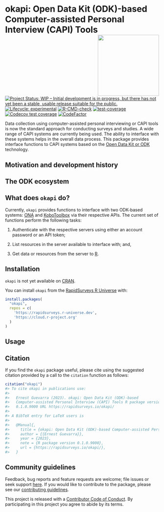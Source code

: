 
<!-- README.md is generated from README.Rmd. Please edit that file -->

# okapi: Open Data Kit (ODK)-based Computer-assisted Personal Interview (CAPI) Tools <img src="man/figures/logo.png" width="200" align="right" />

<!-- badges: start -->

[![Project Status: WIP – Initial development is in progress, but there
has not yet been a stable, usable release suitable for the
public.](https://www.repostatus.org/badges/latest/wip.svg)](https://www.repostatus.org/#wip)
[![Lifecycle:
experimental](https://img.shields.io/badge/lifecycle-experimental-orange.svg)](https://www.tidyverse.org/lifecycle/#experimental)
[![R-CMD-check](https://github.com/rapidsurveys/okapi/actions/workflows/R-CMD-check.yaml/badge.svg)](https://github.com/rapidsurveys/okapi/actions/workflows/R-CMD-check.yaml)
[![test-coverage](https://github.com/rapidsurveys/okapi/workflows/test-coverage/badge.svg)](https://github.com/rapidsurveys/okapi/actions)
[![Codecov test
coverage](https://codecov.io/gh/rapidsurveys/okapi/branch/main/graph/badge.svg)](https://codecov.io/gh/rapidsurveys/okapi?branch=main)
[![CodeFactor](https://www.codefactor.io/repository/github/rapidsurveys/okapi/badge)](https://www.codefactor.io/repository/github/rapidsurveys/okapi)
<!-- badges: end -->

Data collection using computer-assisted personal interviewing or CAPI
tools is now the standard approach for conducting surveys and studies. A
wide range of CAPI systems are currently being used. The ability to
interface with these systems helps in the overall data process. This
package provides interface functions to CAPI systems based on the [Open
Data Kit or ODK](https://getodk.org) technology.

## Motivation and development history

## The ODK ecosystem

## What does `okapi` do?

Currently, `okapi` provides functions to interface with two ODK-based
systems: [ONA](https://getodk.org) and
[KoboToolbox](https://kobotoolbox.org) via their respective APIs. The
current set of functions perform the following tasks:

1.  Authenticate with the respective servers using either an account
    password or an API token;

2.  List resources in the server available to interface with; and,

3.  Get data or resources from the server to
    [R](https://cran.r-project.org).

## Installation

`okapi` is not yet available on [CRAN](https://cran.r-project.org).

You can install `okapi` from the [RapidSurveys R
Universe](https://rapidsurveys.r-universe.dev) with:

``` r
install.packages(
  "okapi", 
  repos = c(
    'https://rapidsurveys.r-universe.dev', 
    'https://cloud.r-project.org'
  )
)
```

## Usage

## Citation

If you find the `okapi` package useful, please cite using the suggested
citation provided by a call to the `citation` function as follows:

``` r
citation("okapi")
#> To cite okapi in publications use:
#> 
#>   Ernest Guevarra (2023). okapi: Open Data Kit (ODK)-based
#>   Computer-assisted Personal Interview (CAPI) Tools R package version
#>   0.1.0.9000 URL https://rapidsurveys.io/okapi/
#> 
#> A BibTeX entry for LaTeX users is
#> 
#>   @Manual{,
#>     title = {okapi: Open Data Kit (ODK)-based Computer-assisted Personal Interview (CAPI) Tools},
#>     author = {{Ernest Guevarra}},
#>     year = {2023},
#>     note = {R package version 0.1.0.9000},
#>     url = {https://rapidsurveys.io/okapi/},
#>   }
```

## Community guidelines

Feedback, bug reports and feature requests are welcome; file issues or
seek support [here](https://github.com/rapidsurveys/okapi/issues). If
you would like to contribute to the package, please see our
[contributing
guidelines](https://rapidsurveys.io/okapi/CONTRIBUTING.html).

This project is released with a [Contributor Code of
Conduct](https://rapidsurveys.io/okapi/CODE_OF_CONDUCT.html). By
participating in this project you agree to abide by its terms.
